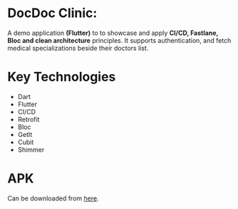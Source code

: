 # DocDoc Clinic:

A demo application **(Flutter)** to  to showcase and apply **CI/CD, Fastlane, Bloc and clean architecture** principles. It supports authentication, and fetch medical specializations beside their doctors list.

# Key Technologies
- Dart
- Flutter
- CI/CD
- Retrofit
- Bloc
- GetIt
- Cubit
- Shimmer

# APK
Can be downloaded from [here](https://drive.google.com/drive/folders/1ZT9PEq5n94Blyn0zG7nGWGvPyZN8LgAs).

